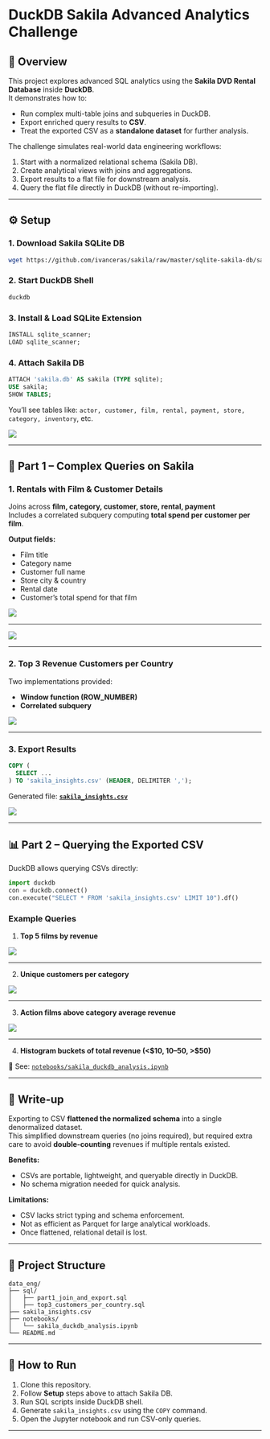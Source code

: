 # DuckDB Sakila Advanced Analytics Challenge

## 📌 Overview
This project explores advanced SQL analytics using the **Sakila DVD Rental Database** inside **DuckDB**.  
It demonstrates how to:
- Run complex multi-table joins and subqueries in DuckDB.
- Export enriched query results to **CSV**.
- Treat the exported CSV as a **standalone dataset** for further analysis.

The challenge simulates real-world data engineering workflows:
1. Start with a normalized relational schema (Sakila DB).
2. Create analytical views with joins and aggregations.
3. Export results to a flat file for downstream analysis.
4. Query the flat file directly in DuckDB (without re-importing).

---

## ⚙️ Setup

### 1. Download Sakila SQLite DB
```bash
wget https://github.com/ivanceras/sakila/raw/master/sqlite-sakila-db/sakila.db -O sakila.db
```

### 2. Start DuckDB Shell
```bash
duckdb
```

### 3. Install & Load SQLite Extension
```sql
INSTALL sqlite_scanner;
LOAD sqlite_scanner;
```

### 4. Attach Sakila DB
```sql
ATTACH 'sakila.db' AS sakila (TYPE sqlite);
USE sakila;
SHOW TABLES;
```

You’ll see tables like:
`actor, customer, film, rental, payment, store, category, inventory`, etc.

![](https://github.com/Raman7072/datamonk-internship_projects/blob/main/2_Data_Engineering/4_duckdb/screenshots/0.png)

---

## 🧩 Part 1 – Complex Queries on Sakila

### 1. Rentals with Film & Customer Details
Joins across **film, category, customer, store, rental, payment**  
Includes a correlated subquery computing **total spend per customer per film**.

**Output fields:**
- Film title  
- Category name  
- Customer full name  
- Store city & country  
- Rental date  
- Customer’s total spend for that film  

![](https://github.com/Raman7072/datamonk-internship_projects/blob/main/2_Data_Engineering/4_duckdb/screenshots/1.png)

---

![](https://github.com/Raman7072/datamonk-internship_projects/blob/main/2_Data_Engineering/4_duckdb/screenshots/1a.png)


---

### 2. Top 3 Revenue Customers per Country
Two implementations provided:
- **Window function (ROW_NUMBER)**  
- **Correlated subquery**  

![](https://github.com/Raman7072/datamonk-internship_projects/blob/main/2_Data_Engineering/4_duckdb/screenshots/1b.png)

---

### 3. Export Results
```sql
COPY (
  SELECT ...
) TO 'sakila_insights.csv' (HEADER, DELIMITER ',');
```

Generated file: **[`sakila_insights.csv`](sakila_insights.csv)**

![](https://github.com/Raman7072/datamonk-internship_projects/blob/main/2_Data_Engineering/4_duckdb/screenshots/1c.png)


---

## 📊 Part 2 – Querying the Exported CSV

DuckDB allows querying CSVs directly:

```python
import duckdb
con = duckdb.connect()
con.execute("SELECT * FROM 'sakila_insights.csv' LIMIT 10").df()
```

### Example Queries
1. **Top 5 films by revenue**

![](https://github.com/Raman7072/datamonk-internship_projects/blob/main/2_Data_Engineering/4_duckdb/screenshots/2a.png)

---
2. **Unique customers per category**

![](https://github.com/Raman7072/datamonk-internship_projects/blob/main/2_Data_Engineering/4_duckdb/screenshots/2b.png)


---
3. **Action films above category average revenue**

![](https://github.com/Raman7072/datamonk-internship_projects/blob/main/2_Data_Engineering/4_duckdb/screenshots/2c.png)

---
4. **Histogram buckets of total revenue (<$10, $10–$50, >$50)**

📄 See: [`notebooks/sakila_duckdb_analysis.ipynb`](notebooks/sakila_duckdb_analysis.ipynb)

---

## 📝 Write-up

Exporting to CSV **flattened the normalized schema** into a single denormalized dataset.  
This simplified downstream queries (no joins required), but required extra care to avoid **double-counting** revenues if multiple rentals existed.  

**Benefits:**  
- CSVs are portable, lightweight, and queryable directly in DuckDB.  
- No schema migration needed for quick analysis.  

**Limitations:**  
- CSV lacks strict typing and schema enforcement.  
- Not as efficient as Parquet for large analytical workloads.  
- Once flattened, relational detail is lost.  

---

## 📂 Project Structure
```
data_eng/
├── sql/
│   ├── part1_join_and_export.sql
│   ├── top3_customers_per_country.sql
├── sakila_insights.csv
├── notebooks/
│   └── sakila_duckdb_analysis.ipynb
└── README.md
```

---

## 🚀 How to Run
1. Clone this repository.
2. Follow **Setup** steps above to attach Sakila DB.
3. Run SQL scripts inside DuckDB shell.
4. Generate `sakila_insights.csv` using the `COPY` command.
5. Open the Jupyter notebook and run CSV-only queries.

---
